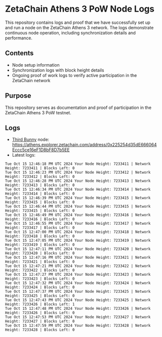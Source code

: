 # ZetaChain Athens 3 PoW Node Logs
This repository contains logs and proof that we have successfully set up and run a node on the ZetaChain Athens 3 network. The logs demonstrate continuous node operation, including synchronization details and performance.

## Contents
- Node setup information
- Synchronization logs with block height details
- Ongoing proof of work logs to verify active participation in the ZetaChain network

## Purpose
This repository serves as documentation and proof of participation in the ZetaChain Athens 3 PoW testnet.

## Logs

- [Third Bunny](https://thirdbunny.xyz/) node: https://athens.explorer.zetachain.com/address/0x225254d35dE666064Eccc5ce16eF1D8bF8D7b5EE
- Latest logs:
```
Tue Oct 15 12:46:18 PM UTC 2024 Your Node Height: 7233411 | Network Height: 7233411 | Blocks Left: 0
Tue Oct 15 12:46:23 PM UTC 2024 Your Node Height: 7233412 | Network Height: 7233412 | Blocks Left: 0
Tue Oct 15 12:46:28 PM UTC 2024 Your Node Height: 7233413 | Network Height: 7233413 | Blocks Left: 0
Tue Oct 15 12:46:34 PM UTC 2024 Your Node Height: 7233414 | Network Height: 7233414 | Blocks Left: 0
Tue Oct 15 12:46:39 PM UTC 2024 Your Node Height: 7233415 | Network Height: 7233415 | Blocks Left: 0
Tue Oct 15 12:46:44 PM UTC 2024 Your Node Height: 7233415 | Network Height: 7233415 | Blocks Left: 0
Tue Oct 15 12:46:49 PM UTC 2024 Your Node Height: 7233416 | Network Height: 7233416 | Blocks Left: 0
Tue Oct 15 12:46:55 PM UTC 2024 Your Node Height: 7233417 | Network Height: 7233417 | Blocks Left: 0
Tue Oct 15 12:47:00 PM UTC 2024 Your Node Height: 7233418 | Network Height: 7233418 | Blocks Left: 0
Tue Oct 15 12:47:05 PM UTC 2024 Your Node Height: 7233419 | Network Height: 7233419 | Blocks Left: 0
Tue Oct 15 12:47:11 PM UTC 2024 Your Node Height: 7233420 | Network Height: 7233420 | Blocks Left: 0
Tue Oct 15 12:47:16 PM UTC 2024 Your Node Height: 7233421 | Network Height: 7233421 | Blocks Left: 0
Tue Oct 15 12:47:21 PM UTC 2024 Your Node Height: 7233422 | Network Height: 7233422 | Blocks Left: 0
Tue Oct 15 12:47:27 PM UTC 2024 Your Node Height: 7233423 | Network Height: 7233423 | Blocks Left: 0
Tue Oct 15 12:47:32 PM UTC 2024 Your Node Height: 7233424 | Network Height: 7233424 | Blocks Left: 0
Tue Oct 15 12:47:37 PM UTC 2024 Your Node Height: 7233425 | Network Height: 7233425 | Blocks Left: 0
Tue Oct 15 12:47:43 PM UTC 2024 Your Node Height: 7233425 | Network Height: 7233426 | Blocks Left: 1
Tue Oct 15 12:47:48 PM UTC 2024 Your Node Height: 7233426 | Network Height: 7233426 | Blocks Left: 0
Tue Oct 15 12:47:53 PM UTC 2024 Your Node Height: 7233427 | Network Height: 7233427 | Blocks Left: 0
Tue Oct 15 12:47:59 PM UTC 2024 Your Node Height: 7233428 | Network Height: 7233428 | Blocks Left: 0
```
